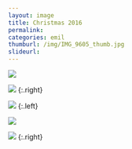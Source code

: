 ```yaml
---
layout: image
title: Christmas 2016
permalink: 
categories: emil
thumburl: /img/IMG_9605_thumb.jpg
slideurl: 
---
```

![](/img/IMG_9598.jpg)

![](/img/IMG_9603.jpg)
{:.right}

![](/img/IMG_9605.jpg)
{:.left}

![](/img/IMG_9608.jpg)

![](/img/IMG_9612.jpg)
{:.right}


